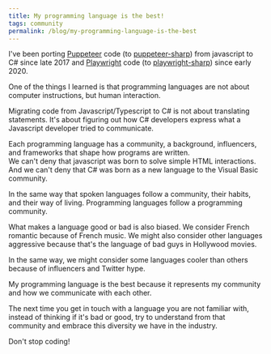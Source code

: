```yaml
---
title: My programming language is the best!
tags: community
permalink: /blog/my-programming-language-is-the-best
---
```


I've been porting [Puppeteer](https://github.com/puppeteer/puppeteer) code (to [puppeteer-sharp](https://github.com/hardkoded/puppeteer-sharp)) from javascript to C# since late 2017 and [Playwright](https://github.com/microsoft/playwright) code (to [playwright-sharp](https://github.com/hardkoded/playwright-sharp)) since early 2020.  

One of the things I learned is that programming languages are not about computer instructions, but human interaction.  

Migrating code from Javascript/Typescript to C# is not about translating statements. It's about figuring out how C# developers express what a Javascript developer tried to communicate.  

Each programming language has a community, a background, influencers, and frameworks that shape how programs are written.  
We can't deny that javascript was born to solve simple HTML interactions. And we can't deny that C# was born as a new language to the Visual Basic community.  

In the same way that spoken languages follow a community, their habits, and their way of living. Programming languages follow a programming community.  

What makes a language good or bad is also biased. We consider French romantic because of French music. We might also consider other languages aggressive because that's the language of bad guys in Hollywood movies.  

In the same way, we might consider some languages cooler than others because of influencers and Twitter hype.  

My programming language is the best because it represents my community and how we communicate with each other.  

The next time you get in touch with a language you are not familiar with, instead of thinking if it's bad or good, try to understand from that community and embrace this diversity we have in the industry.

Don't stop coding!